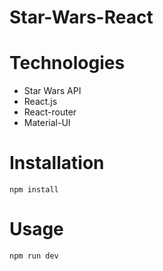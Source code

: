# Star-Wars-React

# Technologies
* Star Wars API
* React.js
* React-router
* Material-UI

# Installation
<code>npm install</code>

# Usage
<code>npm run dev</code>
